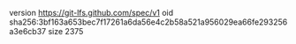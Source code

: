 version https://git-lfs.github.com/spec/v1
oid sha256:3bf163a653bec7f17261a6da56e4c2b58a521a956029ea66fe293256a3e6cb37
size 2375
